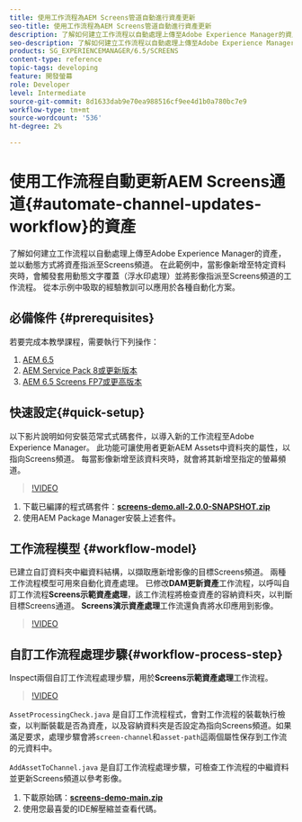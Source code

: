 ```yaml
---
title: 使用工作流程為AEM Screens管道自動進行資產更新
seo-title: 使用工作流程為AEM Screens管道自動進行資產更新
description: 了解如何建立工作流程以自動處理上傳至Adobe Experience Manager的資產，並以動態方式將資產指派至Screens頻道。 在此範例中，當影像新增至特定資料夾時，會觸發工作流程，套用動態浮水印並將影像指派至Screens頻道。 從本示例中吸取的經驗教訓可以應用於各種自動化方案。
seo-description: 了解如何建立工作流程以自動處理上傳至Adobe Experience Manager的資產，並以動態方式將資產指派至Screens頻道。 在此範例中，當影像新增至特定資料夾時，會觸發工作流程，套用動態浮水印並將影像指派至Screens頻道。 從本示例中吸取的經驗教訓可以應用於各種自動化方案。
products: SG_EXPERIENCEMANAGER/6.5/SCREENS
content-type: reference
topic-tags: developing
feature: 開發螢幕
role: Developer
level: Intermediate
source-git-commit: 8d1633dab9e70ea988516cf9ee4d1b0a780bc7e9
workflow-type: tm+mt
source-wordcount: '536'
ht-degree: 2%

---
```



# 使用工作流程自動更新AEM Screens通道{#automate-channel-updates-workflow}的資產

了解如何建立工作流程以自動處理上傳至Adobe Experience Manager的資產，並以動態方式將資產指派至Screens頻道。 在此範例中，當影像新增至特定資料夾時，會觸發套用動態文字覆蓋（浮水印處理）並將影像指派至Screens頻道的工作流程。 從本示例中吸取的經驗教訓可以應用於各種自動化方案。

## 必備條件 {#prerequisites}

若要完成本教學課程，需要執行下列操作：

1. [AEM 6.5](https://experienceleague.adobe.com/docs/experience-manager-65.html?lang=zh-Hant)
1. [AEM Service Pack 8或更新版本](https://experienceleague.adobe.com/docs/experience-manager-65/release-notes/service-pack/sp-release-notes.html?lang=zh-Hant)
1. [AEM 6.5 Screens FP7或更高版本](https://experienceleague.adobe.com/docs/experience-manager-screens/user-guide/release-notes/release-notes-fp-202103.html)

## 快速設定{#quick-setup}

以下影片說明如何安裝范常式式碼套件，以導入新的工作流程至Adobe Experience Manager。 此功能可讓使用者更新AEM Assets中資料夾的屬性，以指向Screens頻道。 每當影像新增至該資料夾時，就會將其新增至指定的螢幕頻道。

>[!VIDEO](https://video.tv.adobe.com/v/333174/?quality=12&learn=on)

1. 下載已編譯的程式碼套件：**[screens-demo.all-2.0.0-SNAPSHOT.zip](./assets/screens-demo.all-2.0.0-SNAPSHOT.zip)**
1. 使用AEM Package Manager安裝上述套件。

## 工作流程模型 {#workflow-model}

已建立自訂資料夾中繼資料結構，以擷取應新增影像的目標Screens頻道。 兩種工作流程模型可用來自動化資產處理。 已修改&#x200B;**DAM更新資產**&#x200B;工作流程，以呼叫自訂工作流程&#x200B;**Screens示範資產處理**，該工作流程將檢查資產的容納資料夾，以判斷目標Screens通道。 **Screens演示資產處理**&#x200B;工作流還負責將水印應用到影像。

>[!VIDEO](https://video.tv.adobe.com/v/333175/?quality=12&learn=on)

## 自訂工作流程處理步驟{#workflow-process-step}

Inspect兩個自訂工作流程處理步驟，用於&#x200B;**Screens示範資產處理**&#x200B;工作流程。

>[!VIDEO](https://video.tv.adobe.com/v/333179/?quality=12&learn=on)

`AssetProcessingCheck.java` 是自訂工作流程程式，會對工作流程的裝載執行檢查，以判斷裝載是否為資產，以及容納資料夾是否設定為指向Screens頻道。如果滿足要求，處理步驟會將`screen-channel`和`asset-path`這兩個屬性保存到工作流的元資料中。

`AddAssetToChannel.java` 是自訂工作流程處理步驟，可檢查工作流程的中繼資料並更新Screens頻道以參考影像。

1. 下載原始碼：**[screens-demo-main.zip](./assets/screens-demo-main.zip)**
1. 使用您最喜愛的IDE解壓縮並查看代碼。
